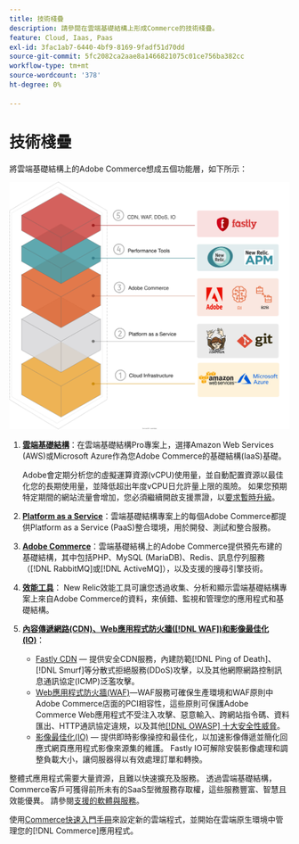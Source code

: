 ```yaml
---
title: 技術棧疊
description: 請參閱在雲端基礎結構上形成Commerce的技術棧疊。
feature: Cloud, Iaas, Paas
exl-id: 3fac1ab7-6440-4bf9-8169-9fadf51d70dd
source-git-commit: 5fc2082ca2aae8a1466821075c01ce756ba382cc
workflow-type: tm+mt
source-wordcount: '378'
ht-degree: 0%

---
```


# 技術棧疊

將雲端基礎結構上的Adobe Commerce想成五個功能層，如下所示：

![雲端棧疊](../../assets/CloudStack.svg)

1. [**雲端基礎結構**](pro-architecture.md)：在雲端基礎結構Pro專案上，選擇Amazon Web Services (AWS)或Microsoft Azure作為您Adobe Commerce的基礎結構(IaaS)基礎。

   Adobe會定期分析您的虛擬運算資源(vCPU)使用量，並自動配置資源以最佳化您的長期使用量，並降低超出年度vCPU日允許量上限的風險。 如果您預期特定期間的網站流量會增加，您必須繼續開啟支援票證，以[要求暫時升級](https://experienceleague.adobe.com/docs/commerce-knowledge-base/kb/how-to/how-to-request-temporary-magento-upsize.html?lang=zh-Hant)。

1. [**Platform as a Service**](cloud-architecture.md)：雲端基礎結構專案上的每個Adobe Commerce都提供Platform as a Service (PaaS)整合環境，用於開發、測試和整合服務。
1. [**Adobe Commerce**](../project/overview.md)：雲端基礎結構上的Adobe Commerce提供預先布建的基礎結構，其中包括PHP、MySQL (MariaDB)、Redis、訊息佇列服務（[!DNL RabbitMQ]或[!DNL ActiveMQ]），以及支援的搜尋引擎技術。
1. [**效能工具**](../monitor/new-relic-service.md)： New Relic效能工具可讓您透過收集、分析和顯示雲端基礎結構專案上來自Adobe Commerce的資料，來偵錯、監視和管理您的應用程式和基礎結構。
1. [**內容傳遞網路(CDN)、Web應用程式防火牆([!DNL WAF])和影像最佳化(IO)**](../cdn/fastly.md)：

   * [Fastly CDN](../cdn/fastly.md#ddos-protection) — 提供安全CDN服務，內建防範[!DNL Ping of Death]、[!DNL Smurf]等分散式拒絕服務(DDoS)攻擊，以及其他網際網路控制訊息通訊協定(ICMP)泛濫攻擊。
   * [Web應用程式防火牆(WAF)](../cdn/fastly-waf-service.md)—WAF服務可確保生產環境和WAF原則中Adobe Commerce店面的PCI相容性，這些原則可保護Adobe Commerce Web應用程式不受注入攻擊、惡意輸入、跨網站指令碼、資料匯出、HTTP通訊協定違規，以及其他[[!DNL OWASP] 十大安全性威脅](https://owasp.org/www-project-top-ten/)。
   * [影像最佳化(IO)](../cdn/fastly-image-optimization.md) — 提供即時影像操控和最佳化，以加速影像傳遞並簡化回應式網頁應用程式影像來源集的維護。 Fastly IO可解除安裝影像處理和調整負載大小，讓伺服器得以有效處理訂單和轉換。

整體式應用程式需要大量資源，且難以快速擴充及服務。 透過雲端基礎結構，Commerce客戶可獲得前所未有的SaaS型微服務存取權，這些服務豐富、智慧且效能優異。 請參閱[支援的軟體與服務](cloud-architecture.md#supported-software-and-services)。

使用[Commerce快速入門手冊](../../get-started/overview.md)來設定新的雲端程式，並開始在雲端原生環境中管理您的[!DNL Commerce]應用程式。
